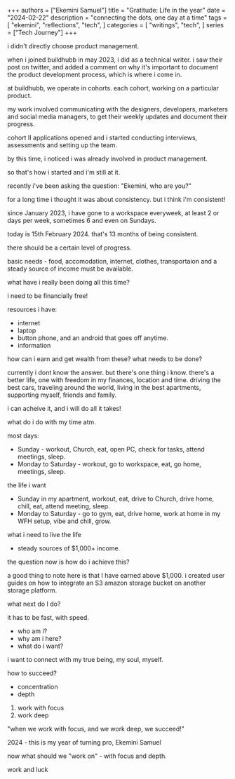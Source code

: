 +++
authors = ["Ekemini Samuel"]
title = "Gratitude: Life in the year"
date = "2024-02-22"
description = "connecting the dots, one day at a time"
tags = [
    "ekemini",
    "reflections",
    "tech",
]
categories = [
    "writings",
    "tech",
]
series = ["Tech Journey"]
+++

i didn't directly choose product management.

when i joined buildhubb in may 2023, i did as a technical writer. i saw their post on twitter, and added a comment on why it's important to document the product development process, which is where i come in.

at buildhubb, we operate in cohorts. each cohort, working on a particular product.  

my work involved communicating with the designers, developers, marketers and social media managers, to get their weekly updates and document their progress.

cohort II applications opened and i started conducting interviews, assessments and setting up the team.

by this time, i noticed i was already involved in product management. 

so that's how i started and i'm still at it.
 
recently i've been asking the question: "Ekemini, who are you?"

for a long time i thought it was about consistency. but i think i'm consistent!

since January 2023, i have gone to a workspace everyweek, at least 2 or days per week, sometimes 6 and even on Sundays.

today is 15th February 2024. that's 13 months of being consistent.

there should be a certain level of progress.

basic needs - food, accomodation, internet, clothes, transportaion and a steady source of income must be available.

what have i really been doing all this time?

i need to be financially free!

resources i have:
- internet
- laptop
- button phone, and an android that goes off anytime.
- information

how can i earn and get wealth from these? what needs to be done?

currently i dont know the answer. but there's one thing i know. there's a better life, one with freedom in my finances, location and time. driving the best cars, traveling around the world, living in the best apartments, supporting myself, friends and family.

i can acheive it, and i will do all it takes!

what do i do with my time atm.

most days:

- Sunday - workout, Church, eat, open PC, check for tasks, attend meetings, sleep.
- Monday to Saturday - workout, go to workspace, eat, go home, meetings, sleep.

the life i want
- Sunday in my apartment, workout, eat, drive to Church, drive home, chill, eat, attend meeting, sleep.
- Monday to Saturday - go to gym, eat, drive home, work at home in my WFH setup, vibe and chill, grow.

what i need to live the life
- steady sources of $1,000+ income.

the question now is how do i achieve this? 

a good thing to note here is that I have earned above $1,000. i created user guides on how to integrate an S3 amazon storage bucket on another storage platform.

what next do I do?

it has to be fast, with speed.

- who am i?
- why am i here?
- what do i want?

i want to connect with my true being, my soul, myself.

how to succeed?

- concentration
- depth

1. work with focus
2. work deep 

"when we work with focus, and we work deep, we succeed!"

2024 - this is my year of turning pro, Ekemini Samuel

now what should we "work on" - with focus and depth.

work and luck